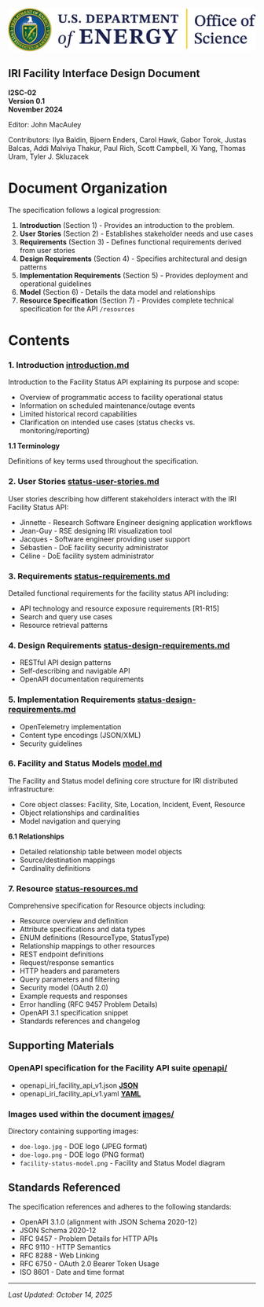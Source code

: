 ![Department of Energy - Office of Science](images/doe-logo.jpg)

**IRI Facility Interface Design Document**
---

**I2SC-02**  
**Version 0.1**  
**November 2024**

Editor: John MacAuley

Contributors: Ilya Baldin, Bjoern Enders, Carol Hawk, Gabor Torok, Justas Balcas, Addi Malviya Thakur, Paul Rich, Scott Campbell, Xi Yang, Thomas Uram, Tyler J. Skluzacek


# Document Organization

The specification follows a logical progression:

1. **Introduction** (Section 1) - Provides an introduction to the problem.
2. **User Stories** (Section 2) - Establishes stakeholder needs and use cases
3. **Requirements** (Section 3) - Defines functional requirements derived from user stories
4. **Design Requirements** (Section 4) - Specifies architectural and design patterns
5. **Implementation Requirements** (Section 5) - Provides deployment and operational guidelines
6. **Model** (Section 6) - Details the data model and relationships
7. **Resource Specification** (Section 7) - Provides complete technical specification for the API `/resources`

# Contents

### 1. Introduction **[introduction.md](./status-user-stories.md)**

Introduction to the Facility Status API explaining its purpose and scope:
- Overview of programmatic access to facility operational status
- Information on scheduled maintenance/outage events
- Limited historical record capabilities
- Clarification on intended use cases (status checks vs. monitoring/reporting)

**1.1 Terminology**

Definitions of key terms used throughout the specification.

### 2. User Stories **[status-user-stories.md](./status-user-stories.md)**

User stories describing how different stakeholders interact with the IRI Facility Status API:
- Jinnette - Research Software Engineer designing application workflows
- Jean-Guy - RSE designing IRI visualization tool
- Jacques - Software engineer providing user support
- Sébastien - DoE facility security administrator
- Céline - DoE facility system administrator

### 3. Requirements **[status-requirements.md](./status-requirements.md)**

Detailed functional requirements for the facility status API including:
- API technology and resource exposure requirements [R1-R15]
- Search and query use cases
- Resource retrieval patterns

### 4. Design Requirements **[status-design-requirements.md](./status-design-requirements.md)**

- RESTful API design patterns
- Self-describing and navigable API
- OpenAPI documentation requirements

### 5. Implementation Requirements **[status-design-requirements.md](./status-design-requirements.md)**
- OpenTelemetry implementation
- Content type encodings (JSON/XML)
- Security guidelines

### 6. Facility and Status Models **[model.md](./model.md)**

The Facility and Status model defining core structure for IRI distributed infrastructure:
- Core object classes: Facility, Site, Location, Incident, Event, Resource
- Object relationships and cardinalities
- Model navigation and querying

**6.1 Relationships**
- Detailed relationship table between model objects
- Source/destination mappings
- Cardinality definitions

### 7. Resource **[status-resources.md](./status-resources.md)**

Comprehensive specification for Resource objects including:
- Resource overview and definition
- Attribute specifications and data types
- ENUM definitions (ResourceType, StatusType)
- Relationship mappings to other resources
- REST endpoint definitions
- Request/response semantics
- HTTP headers and parameters
- Query parameters and filtering
- Security model (OAuth 2.0)
- Example requests and responses
- Error handling (RFC 9457 Problem Details)
- OpenAPI 3.1 specification snippet
- Standards references and changelog

## Supporting Materials

### OpenAPI specification for the Facility API suite **[openapi/](./openapi/)**

 - openapi_iri_facility_api_v1.json **[JSON](./openapi/openapi_iri_facility_api_v1.json)**
 - openapi_iri_facility_api_v1.yaml **[YAML](./openapi/openapi_iri_facility_api_v1.yaml)**

### Images used within the document [images/](./images/)

Directory containing supporting images:
- `doe-logo.jpg` - DOE logo (JPEG format)
- `doe-logo.png` - DOE logo (PNG format)
- `facility-status-model.png` - Facility and Status Model diagram

## Standards Referenced

The specification references and adheres to the following standards:
- OpenAPI 3.1.0 (alignment with JSON Schema 2020-12)
- JSON Schema 2020-12
- RFC 9457 - Problem Details for HTTP APIs
- RFC 9110 - HTTP Semantics
- RFC 8288 - Web Linking
- RFC 6750 - OAuth 2.0 Bearer Token Usage
- ISO 8601 - Date and time format

---

*Last Updated: October 14, 2025*
